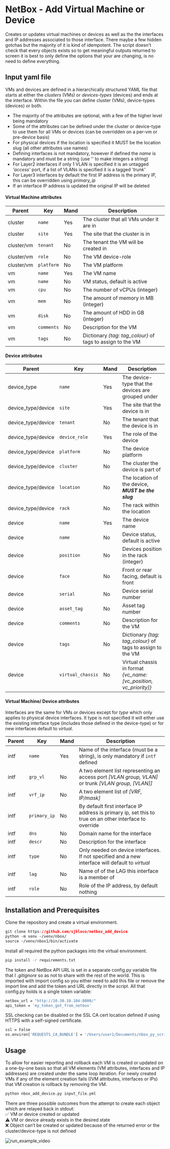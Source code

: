 # NetBox - Add Virtual Machine or Device

Creates or updates virtual machines or devices as well as the the interfaces and IP addresses associated to those interface. There maybe a few hidden gotchas but the majority of it is kind of idempotent. The script doesn't check that every objects exists so to get meaningful outputs returned to screen it is best to only define the options that your are changing, is no need to define everything.

## Input yaml file

VMs and devices are defined in a hierarchically structured YAML file that starts at either the *clusters* (VMs) or *devices-types* (devices) and ends at the interface. Within the file you can define cluster (VMs), device-types (devices) or both.

- The majority of the attributes are optional, with a few of the higher level being mandatory
- Some of the attributes can be defined under the cluster or device-type to use them for all VMs or devices (can be overridden on a per-vm or pre-device basis)
- For physical devices if the location is specified it MUST be the location slug (all other attributes use names)
- Defining interfaces is not mandatory, however if defined the *name* is mandatory and must be a string (use '' to make integers a string)
- For Layer2 interfaces if only 1 VLAN is specified it is an untagged *'access'* port, if a list of VLANs is specified it is a tagged *'trunk'*
- For Layer3 interfaces by default the first IP address is the primary IP, this can be overridden using *primary_ip*
- If an interface IP address is updated the original IP will be deleted

#### Virtual Machine attributes

| Parent  | Key    | Mand | Description
|---------|--------|------|-------------
| cluster | `name` | Yes | The cluster that all VMs under it are in
| cluster | `site` | Yes | The site that the cluster is in
| cluster/vm | `tenant` | No | The tenant the VM will be created in
| cluster/vm | `role` | No | The VM device-role
| cluster/vm | `platform` | No | The VM platform
| vm      | `name` | Yes | The VM name
| vm      | `name` | No | VM status, default is active
| vm      | `cpu` | No | The number of vCPUs (integer)
| vm      | `mem` | No | The amount of memory in MB (integer)
| vm      | `disk` | No | The amount of HDD in GB (integer)
| vm      | `comments` | No | Description for the VM
| vm      | `tags` | No | Dictionary *{tag: tag_colour}* of tags to assign to the VM

#### Device attributes

| Parent  | Key    | Mand | Description
|---------|--------|------|-------------
| device_type | `name` | Yes | The device-type that the devices are grouped under
| device_type/device | `site` | Yes | The site that the device is in
| device_type/device | `tenant` | No | The tenant that the device is in
| device_type/device | `device_role` | Yes | The role of the device
| device_type/device | `platform` | No | The device platform
| device_type/device | `cluster` | No | The cluster the device is part of
| device_type/device | `location` | No | The location of the device, ***MUST be the slug***
| device_type/device | `rack` | No | The rack within the location
| device | `name` | Yes | The device name
| device | `name` | No | Device status, default is active
| device | `position` | No | Devices position in the rack (integer)
| device | `face` | No | Front or rear facing, default is front
| device | `serial` | No | Device serial number
| device | `asset_tag` | No | Asset tag number
| device | `comments` | No | Description for the VM
| device | `tags` | No | Dictionary *{tag: tag_colour}* of tags to assign to the VM
| device | `virtual_chassis` | No | Virtual chassis in format *{vc_name: [vc_position, vc_priority]}*

#### Virtual Machine/ Device attributes

Interfaces are the same for VMs or devices except for *type* which only applies to physical device interfaces. It type is not specified it will either use the existing interface type (includes those defined in the device-type) or for new interfaces default to *virtual*.

| Parent  | Key    | Mand | Description
|---------|--------|------|-------------
| intf    | `name` | Yes | Name of the interface (must be a string), is only mandatory if `intf` defined
| intf    | `grp_vl` | No | A two element list representing an access port *[VLAN group, VLAN]* or trunk *[VLAN group, [VLAN]]*
| intf    | `vrf_ip` | No | A two element list of *[VRF, IP/mask]*
| intf    | `primary_ip` | No | By default first interface IP address is primary ip, set this to true on an other interface to override
| intf    | `dns` | No | Domain name for the interface
| intf    | `descr` | No | Description for the interface
| intf    | `type` | No | Only needed on device interfaces. If not specified and a new interface will default to *virtual*
| intf    | `lag` | No | Name of of the LAG this interface is a member of
| intf    | `role` | No | Role of the IP address, by default nothing

## Installation and Prerequisites

Clone the repository and create a virtual environment.

```css
git clone https://github.com/sjhloco/netbox_add_device
python -m venv ~/venv/nbox/
source ~/venv/nbox1/bin/activate
```

Install all required the python packages into the virtual environment.

```bash
pip install -r requirements.txt
```

The token and NetBox API URL is set in a separate config.py variable file that I *.gitignore* so as not to share with the rest of the world. This is imported with import config so you either need to add this file or remove the import line and add the token and URL directly in the script. All that config.py holds is a single token variable:

```bash
netbox_url = "http://10.30.10.104:8000/"
api_token = 'my_token_got_from_netbox'
```

SSL checking can be disabled or the SSL CA cert location defined if using HTTPS with a self-signed certificate.

```bash
ssl = False
os.environ['REQUESTS_CA_BUNDLE'] = '/Users/user1/Documents/nbox_py_scripts/myCA.pem'
```

## Usage

To allow for easier reporting and rollback each VM is created or updated on a one-by-one basis so that all VM elements (VM attributes, interfaces and IP addresses) are created under the same loop iteration. For newly created VMs if any of the element creation fails ((VM attributes, interfaces or IPs) that VM creation is rollback by removing the VM.

```bash
python nbox_add_device.py input_file.yml
```

There are three possible outcomes from the attempt to create each object which are relayed back in stdout:\
✅ VM or device created or updated\
⚠️ VM or device already exists in the desired state\
❌ Object can’t be created or updated because of the returned error or the cluster/device-type is not defined

![run_example_video](https://user-images.githubusercontent.com/33333983/163674996-87ace222-a460-4d79-bcd5-b2a03a4b87c4.gif)
